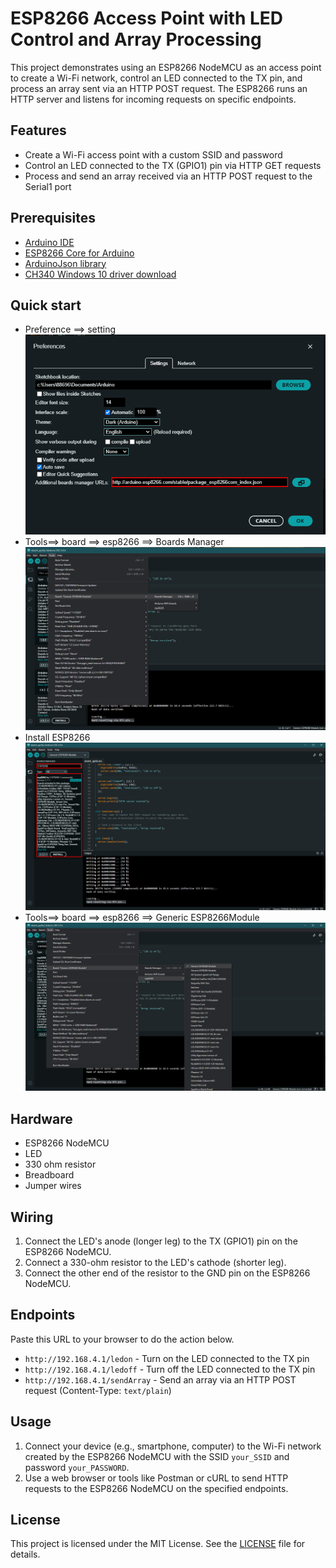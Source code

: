 # ESP8266 Access Point with LED Control and Array Processing

This project demonstrates using an ESP8266 NodeMCU as an access point to create a Wi-Fi network, control an LED connected to the TX pin, and process an array sent via an HTTP POST request. The ESP8266 runs an HTTP server and listens for incoming requests on specific endpoints.

## Features

- Create a Wi-Fi access point with a custom SSID and password
- Control an LED connected to the TX (GPIO1) pin via HTTP GET requests
- Process and send an array received via an HTTP POST request to the Serial1 port

## Prerequisites

- [Arduino IDE](https://www.arduino.cc/en/software)
- [ESP8266 Core for Arduino](https://github.com/esp8266/Arduino)
- [ArduinoJson library](https://arduinojson.org)
- [CH340 Windows 10 driver download](https://www.arduined.eu/ch340-windows-10-driver-download/)

## Quick start
- Preference ==> setting  
![Preference](https://github.com/Potassium-chromate/Set-up-for-esp8266-MCU/blob/main/picture/URL.png)
- Tools==> board ==> esp8266 ==> Boards Manager
![Preference](https://github.com/Potassium-chromate/Set-up-for-esp8266-MCU/blob/main/picture/Board%20Manager.png)
- Install ESP8266
![Preference](https://github.com/Potassium-chromate/Set-up-for-esp8266-MCU/blob/main/picture/lib.png)
- Tools==> board ==> esp8266 ==> Generic ESP8266Module
![Preference](https://github.com/Potassium-chromate/Set-up-for-esp8266-MCU/blob/main/picture/Choose%20board.png)
## Hardware

- ESP8266 NodeMCU
- LED
- 330 ohm resistor
- Breadboard
- Jumper wires

## Wiring

1. Connect the LED's anode (longer leg) to the TX (GPIO1) pin on the ESP8266 NodeMCU.
2. Connect a 330-ohm resistor to the LED's cathode (shorter leg).
3. Connect the other end of the resistor to the GND pin on the ESP8266 NodeMCU.

## Endpoints
Paste this URL to your browser to do the action below.  
- `http://192.168.4.1/ledon` -  Turn on the LED connected to the TX pin
- `http://192.168.4.1/ledoff` - Turn off the LED connected to the TX pin
- `http://192.168.4.1/sendArray` - Send an array via an HTTP POST request (Content-Type: `text/plain`)

## Usage

1. Connect your device (e.g., smartphone, computer) to the Wi-Fi network created by the ESP8266 NodeMCU with the SSID `your_SSID` and password `your_PASSWORD`.
2. Use a web browser or tools like Postman or cURL to send HTTP requests to the ESP8266 NodeMCU on the specified endpoints.

## License

This project is licensed under the MIT License. See the [LICENSE](LICENSE) file for details.
